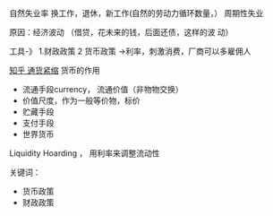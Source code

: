 自然失业率 换工作，退休，新工作(自然的劳动力循环数量，）
周期性失业

原因：经济波动 （借贷，花未来的钱，后面还债，这样的波 动）

工具-》 1.财政政策 2 货币政策 ->利率，刺激消费，厂商可以多雇佣人

[知乎 通货紧缩](https://www.zhihu.com/question/26745924)
货币的作用
- 流通手段currency， 流通价值（非物物交换）
- 价值尺度，作为一般等价物，标价
- 贮藏手段
- 支付手段
- 世界货币

Liquidity Hoarding ， 用利率来调整流动性


关键词：
- 货币政策
- 财政政策


